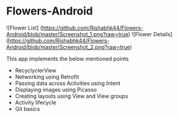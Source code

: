 # Flowers-Android

![Flower List] (https://github.com/Rishabhk44/Flowers-Android/blob/master/Screenshot_1.png?raw=true)
![Flower Details] (https://github.com/Rishabhk44/Flowers-Android/blob/master/Screenshot_2.png?raw=true)

This app implements the below mentioned points

* RecyclyclerView
* Networking using Retrofit
* Passing data across Activities using Intent
* Displaying images using Picasso
* Creating layouts using View and View groups
* Activity lifecycle
* Git basics
